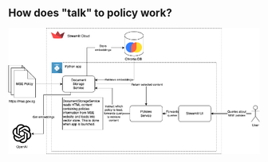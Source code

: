 ## How does "talk" to policy work?

![Flowchart](https://raw.githubusercontent.com/EdgeJay/ai-champions-bootcamp-2024/refs/heads/main/docs/flowchart.png)
